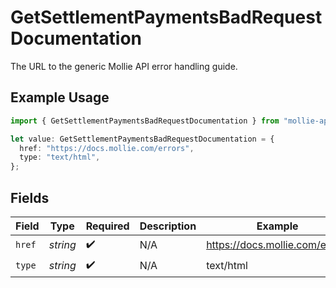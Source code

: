 # GetSettlementPaymentsBadRequestDocumentation

The URL to the generic Mollie API error handling guide.

## Example Usage

```typescript
import { GetSettlementPaymentsBadRequestDocumentation } from "mollie-api-typescript/models/operations";

let value: GetSettlementPaymentsBadRequestDocumentation = {
  href: "https://docs.mollie.com/errors",
  type: "text/html",
};
```

## Fields

| Field                          | Type                           | Required                       | Description                    | Example                        |
| ------------------------------ | ------------------------------ | ------------------------------ | ------------------------------ | ------------------------------ |
| `href`                         | *string*                       | :heavy_check_mark:             | N/A                            | https://docs.mollie.com/errors |
| `type`                         | *string*                       | :heavy_check_mark:             | N/A                            | text/html                      |